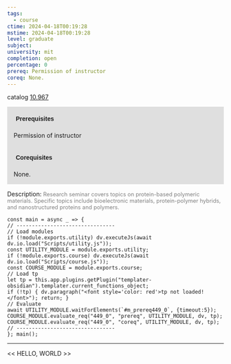 ```yaml
---
tags:
  - course
ctime: 2024-04-18T00:19:28
mstime: 2024-04-18T00:19:28
level: graduate
subject: 
university: mit
completion: open
percentage: 0
prereq: Permission of instructor
coreq: None.
---
```


catalog [10.967](http://student.mit.edu/catalog/m10b.html#10.967)

<span style="display: block; padding: 15px; background-color: rgb(100, 100, 100, 0.2);"><font id="m_prereq449_0" style="display: block; font-family: Arial, sans-serif; font-weight: bold; padding: 5px">Prerequisites</font><br><span id="prereq449_0">Permission of instructor</span></span>
<span style="display: block; padding: 15px; background-color: rgb(100, 100, 100, 0.2);"><font id="m_coreq449_0" style="display: block; font-family: Arial, sans-serif; font-weight: bold; padding: 5px">Corequisites</font><br><span id="coreq449_0">None.</span></span>

<font style="">Description:</font>
<font style="color: grey; font-size: 0.8rem;">Research seminar covers topics on protein-based polymeric materials. Specific topics include bioelectronic materials, protein-polymer hybrids, and nanostructured proteins and polymers.</font>

```dataviewjs
const main = async _ => {
// --------------------------------
// Load modules
if (!module.exports.utility) dv.executeJs(await dv.io.load("Scripts/utility.js"));
const UTILITY_MODULE = module.exports.utility;
if (!module.exports.course) dv.executeJs(await dv.io.load("Scripts/course.js"));
const COURSE_MODULE = module.exports.course;
// Load tp
let tp = this.app.plugins.getPlugin("templater-obsidian").templater.current_functions_object;
if (!tp) { dv.paragraph("<font style='color: red'>tp not loaded!</font>"); return; }
// Evaluate
await UTILITY_MODULE.waitForElements(`#m_prereq449_0`, {timeout:5});
COURSE_MODULE.evaluate_req("449_0", "prereq", UTILITY_MODULE, dv, tp);
COURSE_MODULE.evaluate_req("449_0", "coreq", UTILITY_MODULE, dv, tp);
// --------------------------------
}; main();
```

---

<< HELLO, WORLD >>
